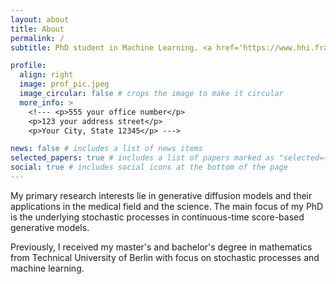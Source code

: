 ```yaml
---
layout: about
title: About
permalink: /
subtitle: PhD student in Machine Learning. <a href='https://www.hhi.fraunhofer.de/en/departments/ai.html'> Department of Artifical Intelligence at Fraunhofer HHI</a>.

profile:
  align: right
  image: prof_pic.jpeg
  image_circular: false # crops the image to make it circular
  more_info: >
    <!--- <p>555 your office number</p>
    <p>123 your address street</p>
    <p>Your City, State 12345</p> --->

news: false # includes a list of news items
selected_papers: true # includes a list of papers marked as "selected={true}"
social: true # includes social icons at the bottom of the page
---
```


My primary research interests lie in generative diffusion models and their applications in the medical field and the science. The main focus of my PhD is the underlying stochastic processes in continuous-time score-based generative models.

Previously, I received my master's and bachelor's degree in mathematics from Technical University of Berlin with focus on stochastic processes and machine learning.

